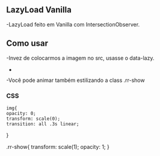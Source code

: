 ## LazyLoad Vanilla


-LazyLoad feito em Vanilla com IntersectionObserver.

## Como usar

-Invez de colocarmos a imagem no src, usasse o data-lazy.


- <div class="rr-lazyload">
     <img data-lazy="https://ik.imagekit.io/demo/img/image1.jpeg?tr=w-400,h-300" />
  </div>

-Você pode animar também estilizando a class .rr-show


   

### CSS

    img{
    opacity: 0;
    transform: scale(0);
    transition: all .3s linear;
  }

  .rr-show{
    transform: scale(1);
    opacity: 1;
  }
